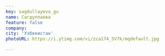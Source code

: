 ```yaml
---
key: sagdullayeva_gu
name: Сагдуллаева 
feature: false
company: 
city: 'Узбекистан'
photoURL: https://i.ytimg.com/vi/zca174_5V7k/mqdefault.jpg

---
```

